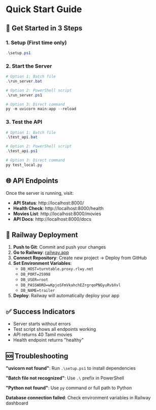 # Quick Start Guide

## 🚀 Get Started in 3 Steps

### 1. Setup (First time only)
```powershell
.\setup.ps1
```

### 2. Start the Server
```powershell
# Option 1: Batch file
.\run_server.bat

# Option 2: PowerShell script
.\run_server.ps1

# Option 3: Direct command
py -m uvicorn main:app --reload
```

### 3. Test the API
```powershell
# Option 1: Batch file
.\test_api.bat

# Option 2: PowerShell script
.\test_api.ps1

# Option 3: Direct command
py test_local.py
```

## 🌐 API Endpoints

Once the server is running, visit:
- **API Status**: http://localhost:8000/
- **Health Check**: http://localhost:8000/health
- **Movies List**: http://localhost:8000/movies
- **API Docs**: http://localhost:8000/docs

## 🚀 Railway Deployment

1. **Push to Git**: Commit and push your changes
2. **Go to Railway**: [railway.app](https://railway.app)
3. **Connect Repository**: Create new project → Deploy from GitHub
4. **Set Environment Variables**:
   - `DB_HOST=turntable.proxy.rlwy.net`
   - `DB_PORT=25998`
   - `DB_USER=root`
   - `DB_PASSWORD=wKpjoSFmVkahchEZrgrqoPNGyuRvbXvl`
   - `DB_NAME=trailer`
5. **Deploy**: Railway will automatically deploy your app

## ✅ Success Indicators

- Server starts without errors
- Test script shows all endpoints working
- API returns 40 Tamil movies
- Health endpoint returns "healthy"

## 🆘 Troubleshooting

**"uvicorn not found"**: Run `.\setup.ps1` to install dependencies

**"Batch file not recognized"**: Use `.\` prefix in PowerShell

**"Python not found"**: Use `py` command or full path to Python

**Database connection failed**: Check environment variables in Railway dashboard 
